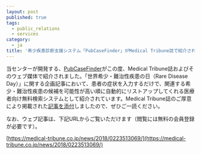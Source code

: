 ```yaml
---
layout: post
published: true
tags:
  - public_relations
  - services
category:
  - ja
title: '希少疾患診断支援システム「PubCaseFinder」がMedical Tribune誌で紹介されました'
---
```

当センターが開発する、[PubCaseFinder](https://pubcasefinder.dbcls.jp/)がこの度、Medical Tribune誌およびそのウェブ媒体で紹介されました。「世界希少・難治性疾患の日（Rare Disease Day）」に関する企画記事において、患者の症状を入力するだけで、関連する希少・難治性疾患の候補を可能性が高い順に自動的にリストアップしてくれる医療者向け無料検索システムとして紹介されています。Medical Tribune誌のご厚意により掲載された[記事を添付](http://dbcls.rois.ac.jp/wp-content/uploads/2018/02/180227_PCF_web_article.pdf)しましたので、ぜひご一読ください。

なお、ウェブ記事は、下記URLからご覧いただけます（閲覧には無料の会員登録が必要です）。

[https://medical-tribune.co.jp/news/2018/0223513069/](https://medical-tribune.co.jp/news/2018/0223513069/)